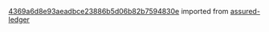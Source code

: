 [4369a6d8e93aeadbce23886b5d06b82b7594830e](https://github.com/insolar/assured-ledger/commit/4369a6d8e93aeadbce23886b5d06b82b7594830e) imported from [assured-ledger](https://github.com/insolar/assured-ledger)
